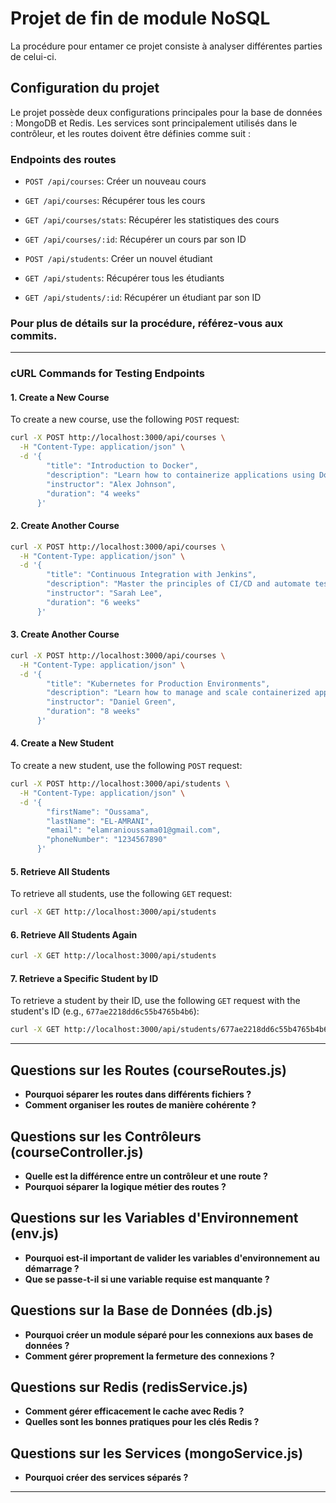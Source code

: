 # Projet de fin de module NoSQL

La procédure pour entamer ce projet consiste à analyser différentes parties de celui-ci.

## Configuration du projet

Le projet possède deux configurations principales pour la base de données : MongoDB et Redis. Les services sont principalement utilisés dans le contrôleur, et les routes doivent être définies comme suit :

### Endpoints des routes

- `POST /api/courses`: Créer un nouveau cours
- `GET /api/courses`: Récupérer tous les cours
- `GET /api/courses/stats`: Récupérer les statistiques des cours
- `GET /api/courses/:id`: Récupérer un cours par son ID

- `POST /api/students`: Créer un nouvel étudiant
- `GET /api/students`: Récupérer tous les étudiants
- `GET /api/students/:id`: Récupérer un étudiant par son ID

### Pour plus de détails sur la procédure, référez-vous aux commits.

---

### cURL Commands for Testing Endpoints

#### 1. **Create a New Course**

To create a new course, use the following `POST` request:

```bash
curl -X POST http://localhost:3000/api/courses \
  -H "Content-Type: application/json" \
  -d '{
        "title": "Introduction to Docker",
        "description": "Learn how to containerize applications using Docker and improve your development workflow",
        "instructor": "Alex Johnson",
        "duration": "4 weeks"
      }'
```

#### 2. **Create Another Course**

```bash
curl -X POST http://localhost:3000/api/courses \
  -H "Content-Type: application/json" \
  -d '{
        "title": "Continuous Integration with Jenkins",
        "description": "Master the principles of CI/CD and automate testing and deployments using Jenkins",
        "instructor": "Sarah Lee",
        "duration": "6 weeks"
      }'
```

#### 3. **Create Another Course**

```bash
curl -X POST http://localhost:3000/api/courses \
  -H "Content-Type: application/json" \
  -d '{
        "title": "Kubernetes for Production Environments",
        "description": "Learn how to manage and scale containerized applications in production using Kubernetes",
        "instructor": "Daniel Green",
        "duration": "8 weeks"
      }'
```

#### 4. **Create a New Student**

To create a new student, use the following `POST` request:

```bash
curl -X POST http://localhost:3000/api/students \
  -H "Content-Type: application/json" \
  -d '{
        "firstName": "Oussama",
        "lastName": "EL-AMRANI",
        "email": "elamranioussama01@gmail.com",
        "phoneNumber": "1234567890"
      }'
```

#### 5. **Retrieve All Students**

To retrieve all students, use the following `GET` request:

```bash
curl -X GET http://localhost:3000/api/students
```

#### 6. **Retrieve All Students Again**

```bash
curl -X GET http://localhost:3000/api/students
```

#### 7. **Retrieve a Specific Student by ID**

To retrieve a student by their ID, use the following `GET` request with the student's ID (e.g., `677ae2218dd6c55b4765b4b6`):

```bash
curl -X GET http://localhost:3000/api/students/677ae2218dd6c55b4765b4b6
```

---

## Questions sur les Routes (courseRoutes.js)

- **Pourquoi séparer les routes dans différents fichiers ?**
- **Comment organiser les routes de manière cohérente ?**

## Questions sur les Contrôleurs (courseController.js)

- **Quelle est la différence entre un contrôleur et une route ?**
- **Pourquoi séparer la logique métier des routes ?**

## Questions sur les Variables d'Environnement (env.js)

- **Pourquoi est-il important de valider les variables d'environnement au démarrage ?**
- **Que se passe-t-il si une variable requise est manquante ?**

## Questions sur la Base de Données (db.js)

- **Pourquoi créer un module séparé pour les connexions aux bases de données ?**
- **Comment gérer proprement la fermeture des connexions ?**

## Questions sur Redis (redisService.js)

- **Comment gérer efficacement le cache avec Redis ?**
- **Quelles sont les bonnes pratiques pour les clés Redis ?**

## Questions sur les Services (mongoService.js)

- **Pourquoi créer des services séparés ?**

---